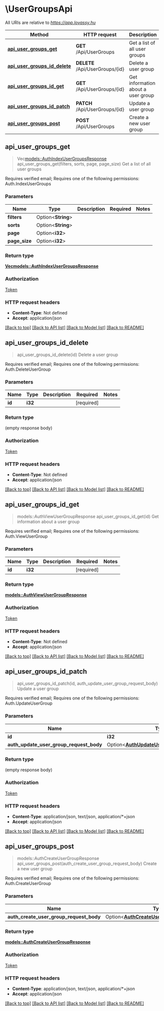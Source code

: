 # \UserGroupsApi

All URIs are relative to *https://app.lovassy.hu*

Method | HTTP request | Description
------------- | ------------- | -------------
[**api_user_groups_get**](UserGroupsApi.md#api_user_groups_get) | **GET** /Api/UserGroups | Get a list of all user groups
[**api_user_groups_id_delete**](UserGroupsApi.md#api_user_groups_id_delete) | **DELETE** /Api/UserGroups/{id} | Delete a user group
[**api_user_groups_id_get**](UserGroupsApi.md#api_user_groups_id_get) | **GET** /Api/UserGroups/{id} | Get information about a user group
[**api_user_groups_id_patch**](UserGroupsApi.md#api_user_groups_id_patch) | **PATCH** /Api/UserGroups/{id} | Update a user group
[**api_user_groups_post**](UserGroupsApi.md#api_user_groups_post) | **POST** /Api/UserGroups | Create a new user group



## api_user_groups_get

> Vec<models::AuthIndexUserGroupsResponse> api_user_groups_get(filters, sorts, page, page_size)
Get a list of all user groups

Requires verified email; Requires one of the following permissions: Auth.IndexUserGroups

### Parameters


Name | Type | Description  | Required | Notes
------------- | ------------- | ------------- | ------------- | -------------
**filters** | Option<**String**> |  |  |
**sorts** | Option<**String**> |  |  |
**page** | Option<**i32**> |  |  |
**page_size** | Option<**i32**> |  |  |

### Return type

[**Vec<models::AuthIndexUserGroupsResponse>**](AuthIndexUserGroupsResponse.md)

### Authorization

[Token](../README.md#Token)

### HTTP request headers

- **Content-Type**: Not defined
- **Accept**: application/json

[[Back to top]](#) [[Back to API list]](../README.md#documentation-for-api-endpoints) [[Back to Model list]](../README.md#documentation-for-models) [[Back to README]](../README.md)


## api_user_groups_id_delete

> api_user_groups_id_delete(id)
Delete a user group

Requires verified email; Requires one of the following permissions: Auth.DeleteUserGroup

### Parameters


Name | Type | Description  | Required | Notes
------------- | ------------- | ------------- | ------------- | -------------
**id** | **i32** |  | [required] |

### Return type

 (empty response body)

### Authorization

[Token](../README.md#Token)

### HTTP request headers

- **Content-Type**: Not defined
- **Accept**: application/json

[[Back to top]](#) [[Back to API list]](../README.md#documentation-for-api-endpoints) [[Back to Model list]](../README.md#documentation-for-models) [[Back to README]](../README.md)


## api_user_groups_id_get

> models::AuthViewUserGroupResponse api_user_groups_id_get(id)
Get information about a user group

Requires verified email; Requires one of the following permissions: Auth.ViewUserGroup

### Parameters


Name | Type | Description  | Required | Notes
------------- | ------------- | ------------- | ------------- | -------------
**id** | **i32** |  | [required] |

### Return type

[**models::AuthViewUserGroupResponse**](AuthViewUserGroupResponse.md)

### Authorization

[Token](../README.md#Token)

### HTTP request headers

- **Content-Type**: Not defined
- **Accept**: application/json

[[Back to top]](#) [[Back to API list]](../README.md#documentation-for-api-endpoints) [[Back to Model list]](../README.md#documentation-for-models) [[Back to README]](../README.md)


## api_user_groups_id_patch

> api_user_groups_id_patch(id, auth_update_user_group_request_body)
Update a user group

Requires verified email; Requires one of the following permissions: Auth.UpdateUserGroup

### Parameters


Name | Type | Description  | Required | Notes
------------- | ------------- | ------------- | ------------- | -------------
**id** | **i32** |  | [required] |
**auth_update_user_group_request_body** | Option<[**AuthUpdateUserGroupRequestBody**](AuthUpdateUserGroupRequestBody.md)> |  |  |

### Return type

 (empty response body)

### Authorization

[Token](../README.md#Token)

### HTTP request headers

- **Content-Type**: application/json, text/json, application/*+json
- **Accept**: application/json

[[Back to top]](#) [[Back to API list]](../README.md#documentation-for-api-endpoints) [[Back to Model list]](../README.md#documentation-for-models) [[Back to README]](../README.md)


## api_user_groups_post

> models::AuthCreateUserGroupResponse api_user_groups_post(auth_create_user_group_request_body)
Create a new user group

Requires verified email; Requires one of the following permissions: Auth.CreateUserGroup

### Parameters


Name | Type | Description  | Required | Notes
------------- | ------------- | ------------- | ------------- | -------------
**auth_create_user_group_request_body** | Option<[**AuthCreateUserGroupRequestBody**](AuthCreateUserGroupRequestBody.md)> |  |  |

### Return type

[**models::AuthCreateUserGroupResponse**](AuthCreateUserGroupResponse.md)

### Authorization

[Token](../README.md#Token)

### HTTP request headers

- **Content-Type**: application/json, text/json, application/*+json
- **Accept**: application/json

[[Back to top]](#) [[Back to API list]](../README.md#documentation-for-api-endpoints) [[Back to Model list]](../README.md#documentation-for-models) [[Back to README]](../README.md)

